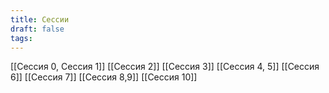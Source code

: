 ```yaml
---
title: Сессии
draft: false
tags:
---
```


[[Сессия 0, Сессия 1]]
[[Сессия 2]]
[[Сессия 3]]
[[Сессия 4, 5]]
[[Сессия 6]]
[[Сессия 7]]
[[Сессия 8,9]]
[[Сессия 10]]
 
